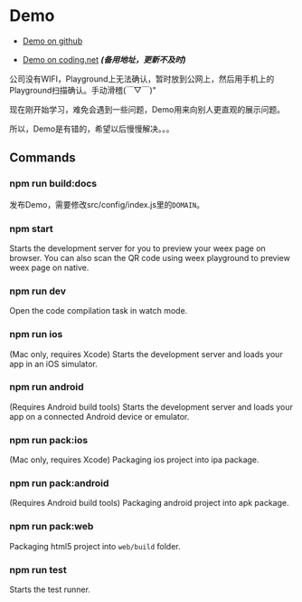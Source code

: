 # Demo

* [Demo on github](http://fuckdoctors.github.io/hello-weex/preview.html?page=index.js)

* [Demo on coding.net](http://zhaobc.coding.me/weex/preview.html?page=index.js) ***(备用地址，更新不及时)***

公司没有WIFI，Playground上无法确认，暂时放到公网上，然后用手机上的Playground扫描确认。手动滑稽(￣▽￣)"

现在刚开始学习，难免会遇到一些问题，Demo用来向别人更直观的展示问题。

所以，Demo是有错的，希望以后慢慢解决。。。

## Commands

### npm run build:docs

发布Demo，需要修改src/config/index.js里的`DOMAIN`。

### npm start

Starts the development server for you to preview your weex page on browser.
You can also scan the QR code using weex playground to preview weex page on native.

### npm run dev

Open the code compilation task in watch mode.

### npm run ios

(Mac only, requires Xcode)
Starts the development server and loads your app in an iOS simulator.

### npm run android

(Requires Android build tools)
Starts the development server and loads your app on a connected Android device or emulator.

### npm run pack:ios

(Mac only, requires Xcode)
Packaging ios project into ipa package.

### npm run pack:android

(Requires Android build tools)
Packaging android project into apk package.

### npm run pack:web

Packaging html5 project into `web/build` folder.

### npm run test

Starts the test runner.
